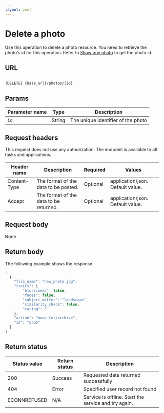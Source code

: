 ```yaml
---
layout: post
---
```


# Delete a photo

Use this operation to delete a photo resource. You need to retrieve the photo's id for this operation. Refer to [Show one photo](/show-one-photo.md) to get the photo id.

## URL

```shell

{DELETE} {base_url}/photos/{id}
```

## Params

| Parameter name | Type | Description |
| -------------- | ------ | ------------ |
| `id` | String | The unique identifier of the photo | 

## Request headers

This request does not use any authorization. The endpoint is available to all tasks and applications.

| Header name | Description | Required | Values |
| -------------- | ------ | ------------ |------------ |
| Content-Type | The format of the data to be posted. | Optional | application/json. Default value.  |
| Accept | The format of the data to be returned. | Optional | application/json. Default value. |


## Request body

None

## Return body

The following example shows the response. 

```js
[
  {
    "file_name": "new_photo.jpg",
    "traits": {
        "blurriness": false,
        "faces": false,
        "subject_matter": "landscape",
        "similarity_check": false,
        "rating": 3
    },
    "action": "move_to:/archive",
    "id": "aab5"
  }
]
```

## Return status

| Status value | Return status | Description |
| ------------- | ----------- | ----------- |
| 200 | Success | Requested data returned successfully |
| 404 | Error | Specified user record not found |
|  ECONNREFUSED | N/A | Service is offline. Start the service and try again. |